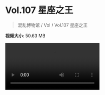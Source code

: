 # Vol.107 星座之王

> 混乱博物馆 / Vol / Vol.107 星座之王

**视频大小**: 50.63 MB

<div class="video"><video src="https://file.hsyhx.top/archive/混乱博物馆/Vol/107.mp4" controls preload>🤔 您的浏览器不支持 video 标签</video></div>